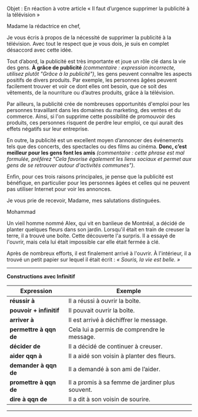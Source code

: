 Objet : En réaction à votre article « Il faut d’urgence supprimer la publicité à la télévision »

Madame la rédactrice en chef, 

Je vous écris à propos de la nécessité de supprimer la publicité à la télévision. Avec tout le respect que je vous dois, je suis en complet désaccord avec cette idée.

Tout d’abord, la publicité est très importante et joue un rôle clé dans la vie des gens. **À grâce de publicité** *(commentaire : expression incorrecte, utilisez plutôt "Grâce à la publicité")*, les gens peuvent connaître les aspects positifs de divers produits. Par exemple, les personnes âgées peuvent facilement trouver et voir ce dont elles ont besoin, que ce soit des vêtements, de la nourriture ou d’autres produits, grâce à la télévision.

Par ailleurs, la publicité crée de nombreuses opportunités d'emploi pour les personnes travaillant dans les domaines du marketing, des ventes et du commerce. Ainsi, si l'on supprime cette possibilité de promouvoir des produits, ces personnes risquent de perdre leur emploi, ce qui aurait des effets négatifs sur leur entreprise.

En outre, la publicité est un excellent moyen d’annoncer des événements tels que des concerts, des spectacles ou des films au cinéma. **Donc, c’est meilleur pour les gens font les amis** *(commentaire : cette phrase est mal formulée, préférez "Cela favorise également les liens sociaux et permet aux gens de se retrouver autour d'activités communes")*.

Enfin, pour ces trois raisons principales, je pense que la publicité est bénéfique, en particulier pour les personnes âgées et celles qui ne peuvent pas utiliser Internet pour voir les annonces.

Je vous prie de recevoir, Madame, mes salutations distinguées.

Mohammad


Un vieil homme nommé Alex, qui vit en banlieue de Montréal, a décidé de planter quelques fleurs dans son jardin. Lorsqu'il était en train de creuser la terre, il a trouvé une boîte. Cette découverte l'a surpris. Il a essayé de l'ouvrir, mais cela lui était impossible car elle était fermée à clé.

Après de nombreux efforts, il est finalement arrivé à l'ouvrir. À l'intérieur, il a trouvé un petit papier sur lequel il était écrit : *« Souris, la vie est belle. »*



---

**Constructions avec Infinitif**

| Expression                  | Exemple                                     |
|-----------------------------|---------------------------------------------|
| **réussir à**               | Il a réussi à ouvrir la boîte.              |
| **pouvoir + infinitif**     | Il pouvait ouvrir la boîte.                 |
| **arriver à**               | Il est arrivé à déchiffrer le message.      |
| **permettre à qqn de**      | Cela lui a permis de comprendre le message. |
| **décider de**              | Il a décidé de continuer à creuser.         |
| **aider qqn à**             | Il a aidé son voisin à planter des fleurs.  |
| **demander à qqn de**       | Il a demandé à son ami de l’aider.          |
| **promettre à qqn de**      | Il a promis à sa femme de jardiner plus souvent. |
| **dire à qqn de**           | Il a dit à son voisin de sourire.           |

--- 


